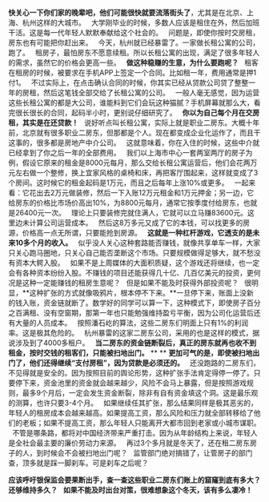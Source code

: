 **快关心一下你们家的晚辈吧，他们可能很快就要流落街头了**，尤其是在北京、上海、杭州这样的大城市。
 
大学刚毕业的时候，多数人应该是租住在外，然后加班干活。这是每一代年轻人默默奉献给这个社会的。
 
问题是，即使你按时交房租，房东也有可能把你赶出来。
 
今天，杭州就已经暴雷了。一家做长租公寓的公司，跑了。
 
租房子，最怕房东不愿意续租。所以长租公寓的出现，满足了很多年轻人的需求，虽然它的价格会更高一些。
 
**做这种稳赚的生意，为什么要跑呢？**
 
租客在租房的时候，被要求在手机APP上签定一个合同。比如租一年，费用通常是押1付1。
 
不过实际上，在点击确认合同的时候，你其实已经从贷款公司贷了整整一年的房租，然后这笔钱全部交给了长租公寓的公司。
 
一般人毫无感觉，因为运营这些长租公寓的都是大公司，谁能料到它们会玩这种猫腻？手机屏幕就那么大，看完很长很长的合同，起码半小时，更别说仔细研究了。
 
**你以为自己每个月在交房租，其实是在还贷款！**
 
说好听点叫长租公寓，实际上就是职业二房东。大概十年前，北京就有很多职业二房东，但那都是个人。现在都变成企业化运作了，而且干这事的，很多都是房地产中介公司。
 
这就意味着，你在入住的时候，这些中介就已经拿到了你之后一年的全部费用。
 
我们以上海市中心一套两室两厅的房子为例，假设它原来的租金是8000元每月，那么交给长租公寓运营后，他们会花两万元左右做一个整修，换上宜家风格的桌椅和床，再把客厅围起来，这样就变成了3个房间。这时候它的租金起码是1万元，而且之后每年上涨10%或更多。
 
一起来看：它花出去2万元做装修，然后一下入账12万元租金和1万元押金；另一边，它给房东的价格比市场价高出10%，为8800元每月，通常它按季度付给房东，也就是26400元一次。
 
理论上只要装修完就住满人，它就可以立马赚83600元。这里边未计算公司运营成本。
 
然后这8万多元又成了它的本钱，可以找更多的房源，价格高一点无所谓，只要能抢到房源。
 
**这就是一种杠杆游戏，它透支的是未来10多个月的收入。**
 
似乎没人关心这种套路能否赚钱，就像共享单车一样，大家只关心跑马圈地，只关心自己能否垄断这个市场。只要规模做得足够大，就不愁没有资本大鳄入股。
 
如果不是上周媒体的大面积质疑，这个游戏还将继续，也一定会有各种资本纷纷入股。不赚钱的项目还能获得几十亿、几百亿美元的投资，更何况是这种一定能赚钱的租房生意呢？
 
但是如果不能及时获得外部投资呢？
 
很明显，**这种扩张的方式就像吸鸦片，根本停不下来。**一旦停下来，账面上没新的钱入账，资金链就断了。数学好的同学可以算一下，这种模式下，即使房子百分之百满租、没有空窗期，那第一年也只能勉强维持盈亏平衡，因为公司化运营后还有大量的人员成本。
 
按照潘石屹的算法，这些二房东们明面上只有1%的利润率。这是极其危险的。
 
杭州暴雷的这家二房东公司，采用的也是这样的模式，据说涉及到了4000多租户。
 
**当二房东的资金链断裂后，真正的房东就再也收不到租金，按时交钱的租客们，只能被扫地出门。**
** **
**更加可气的是，即使被扫地出门了，他们还得继续“支付房租”，因为贷款是必须还的。**
 
还没跑路的二房东们，不见得就是安全的。因为按照目前的舆论形势，这种扩张手法肯定得停一停了。只要停下来，资金池里的资金就会越来越少，风险不会马上暴露，但是按照游戏规则，最多9个月后，一定会发生资金断裂，除非有自有资金填这个洞。这是最乐观的测算，也许只要3-4个月。
 
如果继续任其扩张，那么结果同样是极其恶劣的，年轻人的租房成本会越来越高。如果提高工资，那么风险和压力就全部转移给了他们的老板；如果不提高工资，那么年轻人只能离开大都市回到老家或小城市谋职。
 
不管是哪条路，都将对中国经济带来严重打击。因为从年龄结构上来说，年轻人是全社会最主要的廉价劳动力来源。
 
再过3个多月就是冬天了，还在租二房东房子的人，到时候会不会被扫地出门呢？
 
监管部门绝对搞错了，让管房子的部门查，顶多就是踩一脚刹车。可是刹车之后呢？
  
**应该呼吁银保监会要果断出手，查一查这些职业二房东们账上的窟窿到底有多大？还够维持多久？**
 
**如果不能及时出台对策，很难想象这个冬天，该有多么凄冷！**
